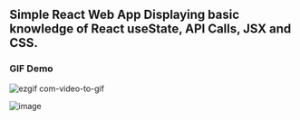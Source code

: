 <h2>Simple React Web App Displaying basic knowledge of React useState, API Calls, JSX and CSS.</h2>
<h3>GIF Demo</h3>

![ezgif com-video-to-gif](https://github.com/AlvinSenWu/Simple-React-Weather-App/assets/90438128/185e167e-e79b-4b92-8062-45da4ae3d6dc)



![image](https://github.com/AlvinSenWu/Simple-React-Weather-App/assets/90438128/ee4fe927-4cdc-40de-9a12-cc9a82dc2688)


